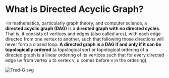 # What is Directed Acyclic Graph?
-In mathematics, particularly graph theory, and computer science, a **directed acyclic graph (DAG)** is a **directed graph with no directed cycles**. That is, it consists of vertices and edges (also called arcs), with each edge directed from one vertex to another, such that following those directions will never form a closed loop. **A directed graph is a DAG if and only if it can be topologically ordered** (a topological sort or topological ordering of a directed graph is a linear ordering of its vertices such that for every directed edge uv from vertex u to vertex v, u comes before v in the ordering),


![Tred-G svg](https://user-images.githubusercontent.com/64387352/189503655-51430bfe-100d-4466-8971-69d37239d1cd.png)
